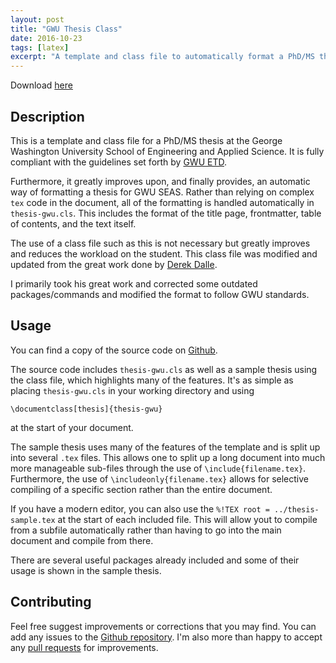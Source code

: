 ```yaml
---
layout: post
title: "GWU Thesis Class"
date: 2016-10-23
tags: [latex]
excerpt: "A template and class file to automatically format a PhD/MS thesis for GWU"
---
```


Download [here](https://github.com/skulumani/thesis-gwu)

## Description

This is a template and class file for a PhD/MS thesis at the George Washington University School of Engineering and Applied Science.
It is fully compliant with the guidelines set forth by [GWU ETD](http://library.gwu.edu/etd/formatting-content).

Furthermore, it greatly improves upon, and finally provides, an automatic way of formatting a thesis for GWU SEAS.
Rather than relying on complex `tex` code in the document, all of the formatting is handled automatically in `thesis-gwu.cls`.
This includes the format of the title page, frontmatter, table of contents, and the text itself. 

The use of a class file such as this is not necessary but greatly improves and reduces the workload on the student. 
This class file was modified and updated from the great work done by [Derek Dalle](http://www-personal.umich.edu/~dalle/codes/thesis-umich/).

I primarily took his great work and corrected some outdated packages/commands and modified the format to follow GWU standards.

## Usage

You can find a copy of the source code on [Github](https://github.com/skulumani/thesis-gwu). 

The source code includes `thesis-gwu.cls` as well as a sample thesis using the class file, which highlights many of the features. 
It's as simple as placing `thesis-gwu.cls` in your working directory and using

`\documentclass[thesis]{thesis-gwu}` 

at the start of your document.

The sample thesis uses many of the features of the template and is split up into several `.tex` files.
This allows one to split up a long document into much more manageable sub-files through the use of `\include{filename.tex}`.
Furthermore, the use of `\includeonly{filename.tex}` allows for selective compiling of a specific section rather than the entire document. 

If you have a modern editor, you can also use the `%!TEX root = ../thesis-sample.tex` at the start of each included file.
This will allow yout to compile from a subfile automatically rather than having to go into the main document and compile from there. 

There are several useful packages already included and some of their usage is shown in the sample thesis. 

## Contributing

Feel free suggest improvements or corrections that you may find. 
You can add any issues to the [Github repository](https://github.com/fdcl-gwu/thesis-gwu/issues).
I'm also more than happy to accept any [pull requests](https://help.github.com/articles/about-pull-requests/) for improvements.

